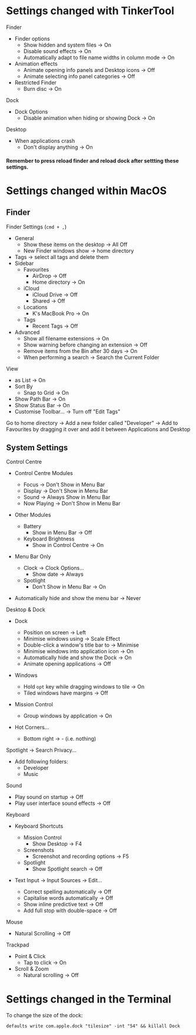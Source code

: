 # Settings changed with TinkerTool

Finder

- Finder options
  - Show hidden and system files -> On
  - Disable sound effects -> On
  - Automatically adapt to file name widths in column mode -> On
- Animation effects
  - Animate opening info panels and Desktop icons -> Off
  - Animate selecting info panel categories -> Off
- Restricted Finder
  - Burn disc -> On

Dock

- Dock Options
  - Disable animation when hiding or showing Dock -> On

Desktop

- When applications crash
  - Don't display anything -> On

#### Remember to press reload finder and reload dock after settting these settings.

# Settings changed within MacOS

## Finder

Finder Settings (`cmd + ,`)

- General
  - Show these items on the desktop -> All Off
  - New Finder windows show -> home directory
- Tags -> select all tags and delete them
- Sidebar
  - Favourites
    - AirDrop -> Off
    - Home directory -> On
  - iCloud
    - iCloud Drive -> Off
    - Shared -> Off
  - Locations
    - K's MacBook Pro -> On
  - Tags
    - Recent Tags -> Off
- Advanced
  - Show all filename extensions -> On
  - Show warning before changing an extension -> Off
  - Remove items from the Bin after 30 days -> On
  - When performing a search -> Search the Current Folder

View

- as List -> On
- Sort By
  - Snap to Grid -> On
- Show Path Bar -> On
- Show Status Bar -> On
- Customise Toolbar... -> Turn off "Edit Tags"

Go to home directory -> Add a new folder called "Developer" -> Add to Favourites by dragging it over and add it between Applications and Desktop

## System Settings

Control Centre

- Control Centre Modules

  - Focus -> Don't Show in Menu Bar
  - Display -> Don't Show in Menu Bar
  - Sound -> Always Show in Menu Bar
  - Now Playing -> Don't Show in Menu Bar

- Other Modules
  - Battery
    - Show in Menu Bar -> Off
  - Keyboard Brightness
    - Show in Control Centre -> On
- Menu Bar Only
  - Clock -> Clock Options...
    - Show date -> Always
  - Spotlight
    - Don't Show in Menu Bar -> On
- Automatically hide and show the menu bar -> Never

Desktop & Dock

- Dock

  - Position on screen -> Left
  - Minimise windows using -> Scale Effect
  - Double-click a window's title bar to -> Minimise
  - Minimise windows into application icon -> On
  - Automatically hide and show the Dock -> On
  - Animate opening applications -> Off

- Windows

  - Hold `opt` key while dragging windows to tile -> On
  - Tiled windows have margins -> Off

- Mission Control
  - Group windows by application -> On

- Hot Corners...
  - Bottom right -> - (i.e. nothing)

Spotlight -> Search Privacy...

- Add following folders:
  - Developer
  - Music

Sound

- Play sound on startup -> Off
- Play user interface sound effects -> Off

Keyboard 

- Keyboard Shortcuts
  - Mission Control
    - Show Desktop -> F4
  - Screenshots
    - Screenshot and recording options -> F5
  - Spotlight
    - Show Spotlight search -> Off

- Text Input -> Input Sources -> Edit...
  - Correct spelling automatically -> Off
  - Capitalise words automatically -> Off
  - Show inline predictive text -> Off
  - Add full stop with double-space -> Off

Mouse

- Natural Scrolling -> Off

Trackpad

- Point & Click
  - Tap to click -> On
- Scroll & Zoom
  - Natural scrolling -> Off

# Settings changed in the Terminal
To change the size of the dock:

```
defaults write com.apple.dock "tilesize" -int "54" && killall Dock
```
